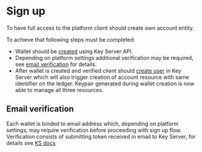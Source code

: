 # Sign up

To have full access to the platform client should create own account entity.

To achieve that following steps must be completed:

* Wallet should be [created](https://tokend.gitlab.io/docs#create-wallet) using Key Server API.
* Depending on platform settings additional verification may be required, see [email verification](#email-verification) for details.
* After wallet is created and verified client should [create user](https://tokend.gitlab.io/docs#create-user) in Key Server which will also trigger creation of account resource with same identifier on the ledger.
  Keypair generated during wallet creation is now able to manage all three resources.


## Email verification

Each wallet is binded to email address which, depending on platform settings, may require verification before proceeding with sign up flow.
Verification consists of submitting token received in email to Key Server, for details see [KS docs](https://tokend.gitlab.io/docs#email-verification)

